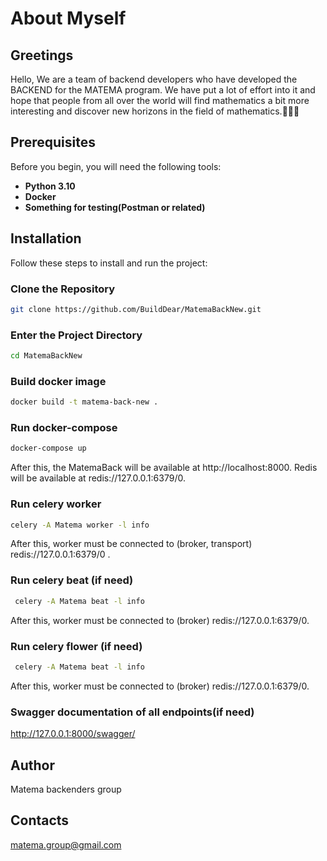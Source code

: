 # About Myself

## Greetings

Hello,
We are a team of backend developers who have developed the BACKEND for the MATEMA program. 
We have put a lot of effort into it and hope that 
people from all over the world will find mathematics a bit more interesting and discover 
new horizons in the field of mathematics.🥰🥰🥰

## Prerequisites

Before you begin, you will need the following tools:

- **Python 3.10**
- **Docker**
- **Something for testing(Postman or related)**

## Installation

Follow these steps to install and run the project:

### Clone the Repository

```bash
git clone https://github.com/BuildDear/MatemaBackNew.git
```

### Enter the Project Directory
```bash
cd MatemaBackNew
```

### Build docker image
```bash
docker build -t matema-back-new .
```

### Run docker-compose
```bash
docker-compose up
```
After this, the MatemaBack will be available at http://localhost:8000.
Redis will be available at redis://127.0.0.1:6379/0.


### Run celery worker
```bash
celery -A Matema worker -l info
```
After this, worker must be connected to (broker, transport) redis://127.0.0.1:6379/0 .


### Run celery beat (if need)
```bash
 celery -A Matema beat -l info
```
After this, worker must be connected to (broker) redis://127.0.0.1:6379/0.


### Run celery flower (if need)
```bash
 celery -A Matema beat -l info
```
After this, worker must be connected to (broker) redis://127.0.0.1:6379/0.


### Swagger documentation of all endpoints(if need)

 http://127.0.0.1:8000/swagger/


## Author
Matema backenders group


## Contacts
matema.group@gmail.com



